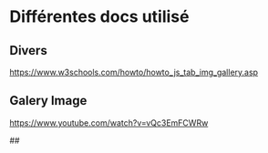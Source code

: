 # Différentes docs utilisé

## Divers

https://www.w3schools.com/howto/howto_js_tab_img_gallery.asp

## Galery Image

https://www.youtube.com/watch?v=vQc3EmFCWRw

## 